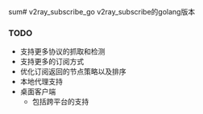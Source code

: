 sum# v2ray_subscribe_go
v2ray_subscribe的golang版本

### TODO
- 支持更多协议的抓取和检测
- 支持更多的订阅方式
- 优化订阅返回的节点策略以及排序
- 本地代理支持
- 桌面客户端
    - 包括跨平台的支持
